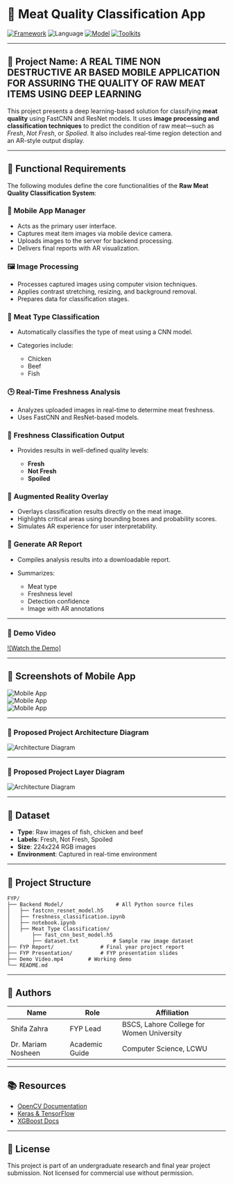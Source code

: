 # 🥩 Meat Quality Classification App

[![Framework](https://img.shields.io/badge/Framework-Custom%20CNN-blueviolet)]()
![Language](https://img.shields.io/badge/Language-Python-79FFB2)
[![Model](https://img.shields.io/badge/Model-FastCNN%20%7C%20ResNet-FF8C00)]()
[![Toolkits](https://img.shields.io/badge/Libraries-OpenCV%20%7C%20Keras%20%7C%20TensorFlow-lightgrey)]()

---

## 🧠 Project Name: **A REAL TIME NON DESTRUCTIVE AR BASED MOBILE APPLICATION FOR ASSURING THE QUALITY OF RAW MEAT ITEMS USING DEEP LEARNING**

This project presents a deep learning-based solution for classifying **meat quality** using FastCNN and ResNet models. It uses **image processing and classification techniques** to predict the condition of raw meat—such as *Fresh*, *Not Fresh*, or *Spolied*. It also includes real-time region detection and an AR-style output display.

---

## 🚀 Functional Requirements

The following modules define the core functionalities of the **Raw Meat Quality Classification System**:

### 📱 **Mobile App Manager**

* Acts as the primary user interface.
* Captures meat item images via mobile device camera.
* Uploads images to the server for backend processing.
* Delivers final reports with AR visualization.

### 🖼️ **Image Processing**

* Processes captured images using computer vision techniques.
* Applies contrast stretching, resizing, and background removal.
* Prepares data for classification stages.

### 🍗 **Meat Type Classification**

* Automatically classifies the type of meat using a CNN model.
* Categories include:

  * Chicken
  * Beef
  * Fish

### 🕒 **Real-Time Freshness Analysis**

* Analyzes uploaded images in real-time to determine meat freshness.
* Uses FastCNN and ResNet-based models.

### 🧪 **Freshness Classification Output**

* Provides results in well-defined quality levels:

  * **Fresh**
  * **Not Fresh**
  * **Spoiled**

### 🧠 **Augmented Reality Overlay**

* Overlays classification results directly on the meat image.
* Highlights critical areas using bounding boxes and probability scores.
* Simulates AR experience for user interpretability.

### 🧾 **Generate AR Report**

* Compiles analysis results into a downloadable report.
* Summarizes:

  * Meat type
  * Freshness level
  * Detection confidence
  * Image with AR annotations

---

### 🎥 Demo Video

[![Watch the Demo]](https://github.com/ShifaZahra123/Final-Year-Project-2025/blob/main/Demo%20Video.mp4)

---


## 📸 Screenshots of Mobile App

![Mobile App](https://github.com/ShifaZahra123/Final-Year-Project-2025/blob/main/Mobile%20App%20Demo/Mobile%20App%20Login%20Page.png)       
![Mobile App](https://github.com/ShifaZahra123/Final-Year-Project-2025/blob/main/Mobile%20App%20Demo/Mobile%20App%20Choose%20Image.png)          
![Mobile App](https://github.com/ShifaZahra123/Final-Year-Project-2025/blob/main/Mobile%20App%20Demo/Mobile%20App%20Meat%20Quality%20Results.png)

---

### 🧩 Proposed Project Architecture Diagram

![Architecture Diagram](https://raw.githubusercontent.com/ShifaZahra123/Final-Year-Project-2025/main/Architecture%20Diagram.jpeg)

---


### 🧩 Proposed Project Layer Diagram

![Architecture Diagram](https://raw.githubusercontent.com/ShifaZahra123/Final-Year-Project-2025/main/Layer%20Diagram.jpeg)

---

## 🧪 Dataset

* **Type**: Raw images of fish, chicken and beef
* **Labels**: Fresh, Not Fresh, Spoiled
* **Size**: 224x224 RGB images
* **Environment**: Captured in real-time environment

---

## 📁 Project Structure

```
FYP/
├── Backend Model/                 # All Python source files
│   ├── fastcnn_resnet_model.h5
│   ├── freshness_classification.ipynb
│   ├── notebook.ipynb
│   ├── Meat Type Classification/ 
│       ├── fast_cnn_best_model.h5
│       ├── dataset.txt           # Sample raw image dataset
├── FYP Report/               # Final year project report
├── FYP Presentation/         # FYP presentation slides
├── Demo Video.mp4        # Working demo            
└── README.md
```

---


## 🤝 Authors

| Name               | Role                 | Affiliation                                 |
| ------------------ | -------------------- | ------------------------------------------- |
| Shifa Zahra        | FYP Lead             | BSCS, Lahore College for Women University  |
| Dr. Mariam Nosheen | Academic Guide       | Computer Science, LCWU                      |

---

## 📚 Resources

* [OpenCV Documentation](https://docs.opencv.org/)
* [Keras & TensorFlow](https://www.tensorflow.org/)
* [XGBoost Docs](https://xgboost.readthedocs.io/)

---

## 🧾 License

This project is part of an undergraduate research and final year project submission. Not licensed for commercial use without permission.
